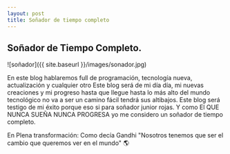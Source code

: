 ```yaml
---
layout: post
title: Soñador de tiempo completo
---
```



## Soñador de Tiempo Completo.
![soñador]({{ site.baseurl }}/images/sonador.jpg)


En este blog hablaremos full de programación, tecnología nueva, actualización y cualquier otro Este blog será de mi día día, mi nuevas creaciones y mi progreso hasta que llegue hasta lo más alto del mundo tecnológico no va a ser un camino fácil tendrá sus altibajos.
Este  blog será testigo de mi éxito porque eso si para soñador junior rojas. Y como El QUE NUNCA SUEÑA NUNCA PROGRESA yo me considero un soñador de tiempo completo.

En Plena transformación: Como decía Gandhi "Nosotros tenemos que ser el cambio que queremos ver en el mundo" 🌎

